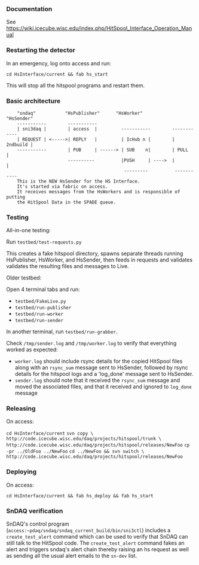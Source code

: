 ### Documentation

See https://wiki.icecube.wisc.edu/index.php/HitSpool_Interface_Operation_Manual

### Restarting the detector

In an emergency, log onto access and run:

`cd HsInterface/current && fab hs_start`

This will stop all the hitspool programs and restart them.

### Basic architecture

```
    "sndaq"           "HsPublisher"      "HsWorker"           "HsSender"
    -----------        -----------
    | sni3daq |        | access  |         -----------        ------------
    | REQUEST | <----->| REPLY   |         | IcHub n |        | 2ndbuild |
    -----------        | PUB     | ------> | SUB    n|        | PULL     |
                       ----------          |PUSH     | ---->  |          |
                                            ---------          -----------
    This is the NEW HsSender for the HS Interface.
    It's started via fabric on access.
    It receives messages from the HsWorkers and is responsible of putting
    the HitSpool Data in the SPADE queue.
```

### Testing

All-in-one testing:

Run `testbed/test-requests.py`

This creates a fake hitspool directory, spawns separate threads running
HsPublisher, HsWorker, and HsSender, then feeds in requests and validates
validates the resulting files and messages to Live.

Older testbed:

Open 4 terminal tabs and run:

* `testbed/FakeLive.py`
* `testbed/run-publisher`
* `testbed/run-worker`
* `testbed/run-sender`

In another terminal, run `testbed/run-grabber`.

Check `/tmp/sender.log` and `/tmp/worker.log` to verify that everything worked
as expected:
* `worker.log` should include rsync details for the copied HitSpool files
  along with an `rsync_sum` message sent to HsSender, followed by rsync details
  for the hitspool logs and a 'log_done' message sent to HsSender.
* `sender.log` should note that it received the `rsync_sum` message and moved
  the associated files, and that it received and ignored to `log_done` message

### Releasing

On access:

`cd HsInterface/current`
`svn copy \
 http://code.icecube.wisc.edu/daq/projects/hitspool/trunk \
 http://code.icecube.wisc.edu/daq/projects/hitspool/releases/NewFoo`
`cp -pr ../OldFoo ../NewFoo`
`cd ../NewFoo && svn switch \
 http://code.icecube.wisc.edu/daq/projects/hitspool/releases/NewFoo`

### Deploying

On access:

`cd HsInterface/current && fab hs_deploy && fab hs_start`

### SnDAQ verification

SnDAQ's control program (`access:~pdaq/sndaq/sndaq_current_build/bin/sni3ctl`)
includes a `create_test_alert` command which can be used to verify that SnDAQ
can still talk to the HitSpool code.  The `create_test_alert` command fakes an
alert and triggers sndaq's alert chain thereby raising an hs request as well
as sending all the usual alert emails to the `sn-dev` list.

